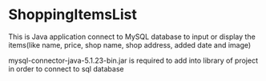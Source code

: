 # ShoppingItemsList
This is Java application connect to MySQL database to input or display the items(like name, price, shop name, shop address, added date and image)

mysql-connector-java-5.1.23-bin.jar is required to add into library of project in order to connect to sql database

